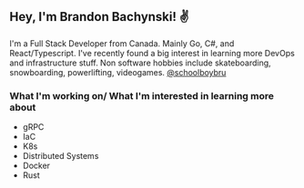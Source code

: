 ## Hey, I'm Brandon Bachynski! ✌

I'm a Full Stack Developer from Canada. Mainly Go, C#, and React/Typescript. I've recently found a big interest in learning more DevOps and infrastructure stuff. Non software hobbies include skateboarding, snowboarding, powerlifting, videogames. [@schoolboybru](https://twitter.com/schoolboybru)

### What I'm working on/ What I'm interested in learning more about

* gRPC
* IaC
* K8s
* Distributed Systems
* Docker
* Rust
